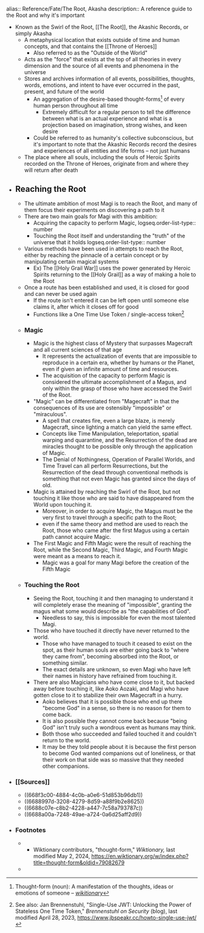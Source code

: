 alias:: Reference/Fate/The Root, Akasha
description:: A reference guide to the Root and why it's important

- Known as the Swirl of the Root, [[The Root]], the Akashic Records, or simply Akasha
	- A metaphysical location that exists outside of time and human concepts, and that contains the [[Throne of Heroes]]
		- Also referred to as the "Outside of the World"
	- Acts as the "force" that exists at the top of all theories in every dimension and the source of all events and phenomena in the universe
	- Stores and archives information of all events, possibilities, thoughts, words, emotions, and intent to have ever occurred in the past, present, and future of the world
		- An aggregation of the desire-based thought-forms[^1] of every human person throughout all time
			- Extremely difficult for a regular person to tell the difference between what is an actual experience and what is a projection based on imagination, strong wishes, and keen desire
		- Could be referred to as humanity's collective subconscious, but it's important to note that the Akashic Records record the desires and experiences of all entities and life forms – not just humans
	- The place where all souls, including the souls of Heroic Spirits recorded on the Throne of Heroes, originate from and where they will return after death
- ## Reaching the Root
	- The ultimate ambition of most Magi is to reach the Root, and many of them focus their experiments on discovering a path to it
	- There are two main goals for Magi with this ambition:
		- Acquiring the capacity to perform Magic,
		  logseq.order-list-type:: number
		- Touching the Root itself and understanding the "truth" of the universe that it holds
		  logseq.order-list-type:: number
	- Various methods have been used in attempts to reach the Root, either by reaching the pinnacle of a certain concept or by manipulating certain magical systems
		- Ex) The [[Holy Grail War]] uses the power generated by Heroic Spirits returning to the [[Holy Grail]] as a way of making a hole to the Root
	- Once a route has been established and used, it is closed for good and can never be used again
		- If the route isn't entered it can be left open until someone else claims it, after which it closes off for good
		- Functions like a One Time Use Token / single-access token[^2]
	- ### Magic
		- Magic is the highest class of Mystery that surpasses Magecraft and all current sciences of that age
			- It represents the actualization of events that are impossible to reproduce in a certain era, whether by humans or the Planet, even if given an infinite amount of time and resources.
			- The acquisition of the capacity to perform Magic is considered the ultimate accomplishment of a Magus, and only within the grasp of those who have accessed the Swirl of the Root.
		- "Magic" can be differentiated from "Magecraft" in that the consequences of its use are ostensibly "impossible" or "miraculous".
			- A spell that creates fire, even a large blaze, is merely Magecraft, since lighting a match can yield the same effect.
			- Concepts like Time Manipulation, teleportation, spatial warping and quarantine, and the Resurrection of the dead are miracles thought to be possible only through the application of Magic.
			- The Denial of Nothingness, Operation of Parallel Worlds, and Time Travel can all perform Resurrections, but the Resurrection of the dead through conventional methods is something that not even Magic has granted since the days of old.
		- Magic is attained by reaching the Swirl of the Root, but not touching it like those who are said to have disappeared from the World upon touching it.
			- Moreover, in order to acquire Magic, the Magus must be the very first to travel through a specific path to the Root;
			- even if the same theory and method are used to reach the Root, those who came after the first Magus using a certain path cannot acquire Magic.
		- The First Magic and Fifth Magic were the result of reaching the Root, while the Second Magic, Third Magic, and Fourth Magic were meant as a means to reach it.
			- Magic was a goal for many Magi before the creation of the Fifth Magic
	- ### Touching the Root
		- Seeing the Root, touching it and then managing to understand it will 
		  completely erase the meaning of "impossible", granting the magus what some would describe as "the capabilities of God".
			- Needless to say, this is impossible for even the most talented Magi.
		- Those who have touched it directly have never returned to the world.
			- Those who have managed to touch it ceased to exist on the spot, as their human souls are either going back to "where they came from", becoming absorbed into the Root, or something similar.
			- The exact details are unknown, so even Magi who have left their names in history have refrained from touching it.
		- There are also Magicians who have come close to it, but backed away before touching it, like Aoko Aozaki, and Magi who have gotten close to it to stabilize their own Magecraft in a hurry.
			- Aoko believes that it is possible those who end up there "become God" in a sense, so there is no reason for them to come back.
			- It is also possible they cannot come back because "being God" isn't truly such a wondrous event as humans may think.
			- Both those who succeeded and failed touched it and couldn't return to the world.
			- It may be they told people about it is because the first person to become God wanted companions out of loneliness, or that their work on that side was so massive that they needed other companions.
- ### [[Sources]]
	- ((668f3c00-4884-4c0b-a0e6-51d853b96db1))
	- ((6688997d-3208-4279-8d59-a88f9b2e8625))
	- ((6688c07e-c8b2-4228-a447-7c58a793787c))
	- ((6688a00a-7248-49ae-a724-0a6d25aff2d9))
- ### Footnotes
	- [^1]:Thought-form (noun): A manifestation of the thoughts, ideas or emotions of someone – *[wikitionary](https://en.wiktionary.org/wiki/thought-form)*
		- Wiktionary contributors, "thought-form," *Wiktionary,* last modified May 2, 2024, https://en.wiktionary.org/w/index.php?title=thought-form&oldid=79082679
	- [^2]:See also: Jan Brennenstuhl, "Single-Use JWT: Unlocking the Power of Stateless One Time Token," *Brennenstuhl on Security* (blog), last modified April 28, 2023, https://www.jbspeakr.cc/howto-single-use-jwt/
